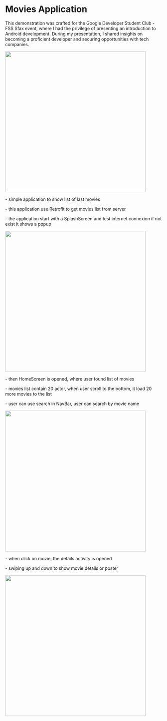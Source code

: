# Movies Application 
<p>This demonstration was crafted for the Google Developer Student Club - FSS Sfax event, where I had the privilege of presenting an introduction to Android development. During my presentation, I shared insights on becoming a proficient developer and securing opportunities with tech companies.</p>
<p><img border="0" src="https://github.com/AymenSoft/Workshop-GoogleDeveloperStudentClub-FSSSfax/blob/master/screenshots/banner.jpeg" height="450"></p>
<p>- simple application to show list of last movies</p>
<p>- this application use Retrofit to get movies list from server</p>
<p>- the application start with a SplashScreen and test internet connexion if not exist it shows a popup</p>
<p><img border="0" src="https://github.com/AymenSoft/Workshop-GoogleDeveloperStudentClub-FSSSfax/blob/master/screenshots/1.png" height="450"></p>
<p>- then HomeScreen is opened, where user found list of movies</p>
<p>- movies list contain 20 actor, when user scroll to the bottom, it load 20 more movies to the list</p>
<p>- user can use search in NavBar, user can search by movie name</p>
<p><img border="0" src="https://github.com/AymenSoft/Workshop-GoogleDeveloperStudentClub-FSSSfax/blob/master/screenshots/2.png" height="450"></p>
<p>- when click on movie, the details activity is opened</p>
<p>- swiping up and down to show movie details or poster</p>
<p><img border="0" src="https://github.com/AymenSoft/Workshop-GoogleDeveloperStudentClub-FSSSfax/blob/master/screenshots/3.png" height="450"></p>